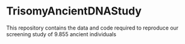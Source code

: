 # TrisomyAncientDNAStudy
This repository contains the data and code required to reproduce our screening study of 9.855 ancient individuals
